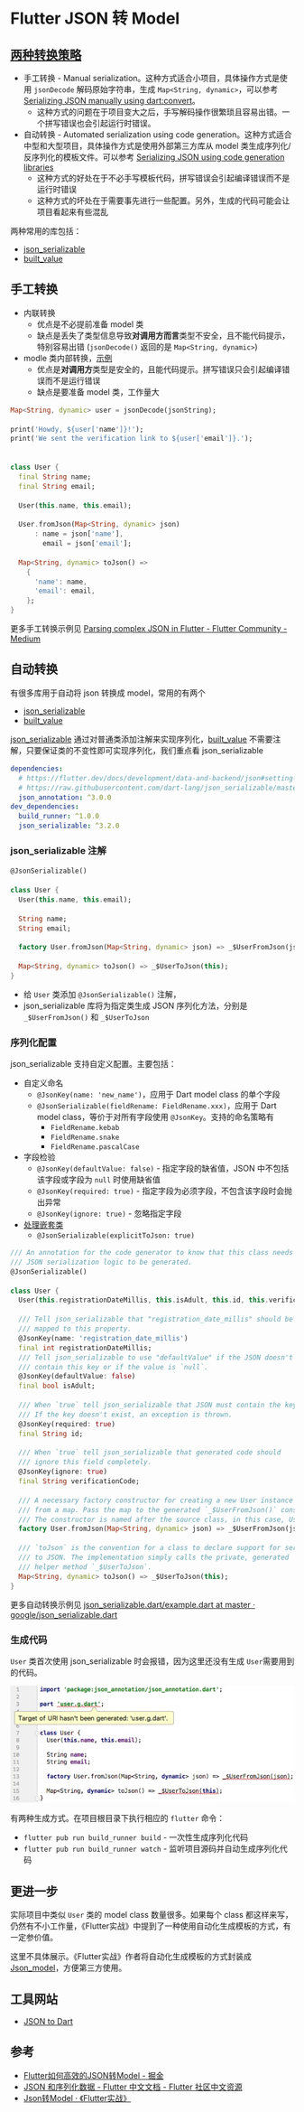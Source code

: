 # Flutter JSON 转 Model

## [两种转换策略](https://flutter.dev/docs/development/data-and-backend/json#which-json-serialization-method-is-right-for-me)

+ 手工转换 - Manual serialization。这种方式适合小项目，具体操作方式是使用 `jsonDecode` 解码原始字符串，生成 `Map<String, dynamic>`，可以参考 [Serializing JSON manually using dart:convert](https://flutter.dev/docs/development/data-and-backend/json#manual-encoding)。
    + 这种方式的问题在于项目变大之后，手写解码操作很繁琐且容易出错。一个拼写错误也会引起运行时错误。
+ 自动转换 - Automated serialization using code generation。这种方式适合中型和大型项目，具体操作方式是使用外部第三方库从 model 类生成序列化/反序列化的模板文件。可以参考 [Serializing JSON using code generation libraries](https://flutter.dev/docs/development/data-and-backend/json#code-generation)
    + 这种方式的好处在于不必手写模板代码，拼写错误会引起编译错误而不是运行时错误
    + 这种方式的坏处在于需要事先进行一些配置。另外，生成的代码可能会让项目看起来有些混乱


两种常用的库包括：

+ [json_serializable](https://pub.dev/packages/json_serializable)
+ [built_value](https://pub.dev/packages/built_value)

## 手工转换

+ 内联转换
    + 优点是不必提前准备 model 类
    + 缺点是丢失了类型信息导致**对调用方而言**类型不安全，且不能代码提示，特别容易出错 (`jsonDecode()` 返回的是 `Map<String, dynamic>`)
+ modle 类内部转换，[示例](https://flutter.dev/docs/cookbook/networking/background-parsing)
    + 优点是**对调用方**类型是安全的，且能代码提示。拼写错误只会引起编译错误而不是运行错误
    + 缺点是要准备 model 类，工作量大


```dart
Map<String, dynamic> user = jsonDecode(jsonString);

print('Howdy, ${user['name']}!');
print('We sent the verification link to ${user['email']}.');


class User {
  final String name;
  final String email;

  User(this.name, this.email);

  User.fromJson(Map<String, dynamic> json)
      : name = json['name'],
        email = json['email'];

  Map<String, dynamic> toJson() =>
    {
      'name': name,
      'email': email,
    };
}
```

更多手工转换示例见 [Parsing complex JSON in Flutter - Flutter Community - Medium](https://medium.com/flutter-community/parsing-complex-json-in-flutter-747c46655f51)

## 自动转换

有很多库用于自动将 json 转换成 model，常用的有两个

+ [json_serializable](https://pub.dev/packages/json_serializable)
+ [built_value](https://pub.dev/packages/built_value)

[json_serializable](https://pub.dev/packages/json_serializable) 通过对普通类添加注解来实现序列化，[built_value](https://pub.dev/packages/built_value) 不需要注解，只要保证类的不变性即可实现序列化，我们重点看 json_serializable

```yaml
dependencies:
  # https://flutter.dev/docs/development/data-and-backend/json#setting-up-json_serializable-in-a-project
  # https://raw.githubusercontent.com/dart-lang/json_serializable/master/example/pubspec.yaml
  json_annotation: ^3.0.0
dev_dependencies:
  build_runner: ^1.0.0
  json_serializable: ^3.2.0
```

### json_serializable 注解

```dart
@JsonSerializable()

class User {
  User(this.name, this.email);

  String name;
  String email;

  factory User.fromJson(Map<String, dynamic> json) => _$UserFromJson(json);

  Map<String, dynamic> toJson() => _$UserToJson(this);
}
```

+ 给 `User` 类添加 `@JsonSerializable()` 注解，
+ json_serializable 库将为指定类生成 JSON 序列化方法，分别是 `_$UserFromJson()` 和 `_$UserToJson`

### 序列化配置

json_serializable 支持自定义配置。主要包括：

+ 自定义命名
    + `@JsonKey(name: 'new_name')`，应用于 Dart model class 的单个字段
    + `@JsonSerializable(fieldRename: FieldRename.xxx)`，应用于 Dart model class，等价于对所有字段使用 `@JsonKey`。支持的命名策略有
        +  `FieldRename.kebab`
        +  `FieldRename.snake`
        +  `FieldRename.pascalCase`
+ 字段检验
    + `@JsonKey(defaultValue: false)` - 指定字段的缺省值，JSON 中不包括该字段或字段为 `null` 时使用缺省值
    + `@JsonKey(required: true)` - 指定字段为必须字段，不包含该字段时会抛出异常
    + `@JsonKey(ignore: true)` - 忽略指定字段
+ [处理嵌套类](https://pub.dev/documentation/json_annotation/latest/json_annotation/JsonSerializable/explicitToJson.html)
    + `@JsonSerializable(explicitToJson: true)`

```dart
/// An annotation for the code generator to know that this class needs the
/// JSON serialization logic to be generated.
@JsonSerializable()

class User {
  User(this.registrationDateMillis, this.isAdult, this.id, this.verificationCode);

  /// Tell json_serializable that "registration_date_millis" should be
  /// mapped to this property.
  @JsonKey(name: 'registration_date_millis')
  final int registrationDateMillis;
  /// Tell json_serializable to use "defaultValue" if the JSON doesn't
  /// contain this key or if the value is `null`.
  @JsonKey(defaultValue: false)
  final bool isAdult;

  /// When `true` tell json_serializable that JSON must contain the key, 
  /// If the key doesn't exist, an exception is thrown.
  @JsonKey(required: true)
  final String id;

  /// When `true` tell json_serializable that generated code should 
  /// ignore this field completely. 
  @JsonKey(ignore: true)
  final String verificationCode;

  /// A necessary factory constructor for creating a new User instance
  /// from a map. Pass the map to the generated `_$UserFromJson()` constructor.
  /// The constructor is named after the source class, in this case, User.
  factory User.fromJson(Map<String, dynamic> json) => _$UserFromJson(json);

  /// `toJson` is the convention for a class to declare support for serialization
  /// to JSON. The implementation simply calls the private, generated
  /// helper method `_$UserToJson`.
  Map<String, dynamic> toJson() => _$UserToJson(this);
}
```

更多自动转换示例见 [json_serializable.dart/example.dart at master · google/json_serializable.dart](https://github.com/google/json_serializable.dart/blob/master/example/lib/example.dart)

### 生成代码

`User` 类首次使用 json_serializable 时会报错，因为这里还没有生成 `User`需要用到的代码。

![](/images/15937599067789.jpg)

有两种生成方式。在项目根目录下执行相应的 `flutter` 命令：

+ `flutter pub run build_runner build` - 一次性生成序列化代码
+ `flutter pub run build_runner watch` - 监听项目源码并自动生成序列化代码

## 更进一步

实际项目中类似 `User` 类的 model class 数量很多。如果每个 class 都这样来写，仍然有不小工作量，《Flutter实战》中提到了一种使用自动化生成模板的方式，有一定参价值。

这里不具体展示。《Flutter实战》作者将自动化生成模板的方式封装成 [Json_model](https://link.juejin.im/?target=https%3A%2F%2Fgithub.com%2Fflutterchina%2Fjson_model)，方便第三方使用。

## 工具网站

+ [JSON to Dart](https://javiercbk.github.io/json_to_dart/)

## 参考

+ [Flutter如何高效的JSON转Model - 掘金](https://juejin.im/post/5e12eb566fb9a0480b415de2)
+ [JSON 和序列化数据 - Flutter 中文文档 - Flutter 社区中文资源](https://flutter.cn/docs/development/data-and-backend/json)
+ [Json转Model · 《Flutter实战》](https://book.flutterchina.club/chapter10/json_model.html)